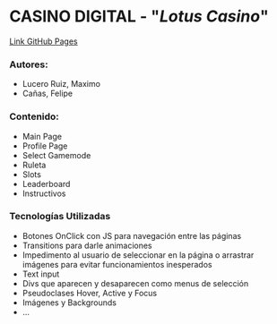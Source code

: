# **CASINO DIGITAL - "*Lotus Casino*"**

[Link GitHub Pages](https://ucc-labcompu2.github.io/proyecto2022-canas-lucero/index.html)

### **Autores:**

- Lucero Ruiz, Maximo
- Cañas, Felipe


### **Contenido:**

- Main Page
- Profile Page
- Select Gamemode
- Ruleta
- Slots
- Leaderboard
- Instructivos

### **Tecnologías Utilizadas**

- Botones OnClick con JS para navegación entre las páginas
- Transitions para darle animaciones
- Impedimento al usuario de seleccionar en la página o arrastrar imágenes para evitar funcionamientos inesperados
- Text input
- Divs que aparecen y desaparecen como menus de selección
- Pseudoclases Hover, Active y Focus
- Imágenes y Backgrounds
- ...


